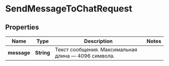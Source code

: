 

# SendMessageToChatRequest

## Properties

Name | Type | Description | Notes
------------ | ------------- | ------------- | -------------
**message** | **String** | Текст сообщения. Максимальная длина — 4096 символа. | 





